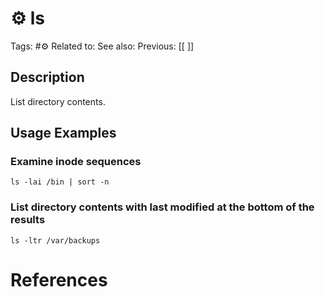 # ⚙️ ls

Tags: #⚙️ 
Related to: 
See also: 
Previous: [[ ]]

## Description

List directory contents.

## Usage Examples

### Examine inode sequences

	ls -lai /bin | sort -n

### List directory contents with last modified at the bottom of the results

	ls -ltr /var/backups

# References